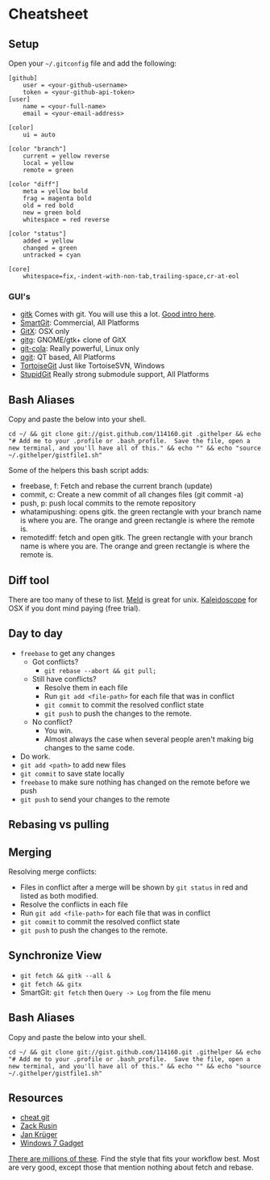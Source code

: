 # Cheatsheet

## Setup
Open your `~/.gitconfig` file and add the following:

    [github]
    	user = <your-github-username>
    	token = <your-github-api-token>
    [user]
    	name = <your-full-name>
    	email = <your-email-address>

    [color]
        ui = auto

    [color "branch"]
        current = yellow reverse
        local = yellow
        remote = green

    [color "diff"]
        meta = yellow bold
        frag = magenta bold
        old = red bold
        new = green bold
        whitespace = red reverse

    [color "status"]
        added = yellow
        changed = green
        untracked = cyan
    
    [core]
        whitespace=fix,-indent-with-non-tab,trailing-space,cr-at-eol

### GUI's
- [gitk](http://stackoverflow.com/questions/1570535/guide-to-understanding-gitk) Comes with git.  You will use this a lot. [Good intro here](http://stackoverflow.com/questions/1570535/guide-to-understanding-gitk).
- [SmartGit](http://www.syntevo.com/smartgit/index.html): Commercial, All Platforms
- [GitX](http://github.com/downloads/brotherbard/gitx/GitX%207-5-2010.zip): OSX only
- [gitg](http://github.com/jessevdk/gitg): GNOME/gtk+ clone of GitX
- [git-cola](http://cola.tuxfamily.org/): Really powerful, Linux only
- [qgit](http://digilander.libero.it/mcostalba/): QT based, All Platforms
- [TortoiseGit](http://code.google.com/p/tortoisegit/) Just like TortoiseSVN, Windows
- [StupidGit](http://wiki.github.com/gyim/stupidgit/) Really strong submodule support, All Platforms

## Bash Aliases
Copy and paste the below into your shell.

    cd ~/ && git clone git://gist.github.com/114160.git .githelper && echo "# Add me to your .profile or .bash_profile.  Save the file, open a new terminal, and you'll have all of this." && echo "" && echo "source ~/.githelper/gistfile1.sh"

Some of the helpers this bash script adds:

- freebase, f: Fetch and rebase the current branch (update)
- commit, c: Create a new commit of all changes files (git commit -a)
- push, p: push local commits to the remote repository
- whatamipushing: opens gitk. the green rectangle with your branch name is where you are.  The orange and green rectangle is where the remote is.
- remotediff: fetch and open gitk.  The green rectangle with your branch name is where you are.  The orange and green rectangle is where the remote is.

## Diff tool
There are too many of these to list. [Meld](http://meld.sourceforge.net) is great for unix.  [Kaleidoscope](http://www.kaleidoscopeapp.com/) for OSX if you dont mind paying (free trial).

## Day to day
- `freebase` to get any changes
    - Got conflicts?  
         - `git rebase --abort && git pull;`
    - Still have conflicts? 
         - Resolve them in each file
         - Run `git add <file-path>` for each file that was in conflict
         - `git commit` to commit the resolved conflict state
         - `git push` to push the changes to the remote.
    - No conflict?
         - You win.
         - Almost always the case when several people aren't making big changes to the same code.
- Do work.
- `git add <path>` to add new files
- `git commit` to save state locally
- `freebase` to make sure nothing has changed on the remote before we push
- `git push` to send your changes to the remote

## Rebasing vs pulling

## Merging

Resolving merge conflicts:

- Files in conflict after a merge will be shown by `git status` in red and listed as both modified.
- Resolve the conflicts in each file
- Run `git add <file-path>` for each file that was in conflict
- `git commit` to commit the resolved conflict state
- `git push` to push the changes to the remote.



## Synchronize View
- `git fetch && gitk --all &`
- `git fetch && gitx`
- SmartGit: `git fetch` then `Query -> Log` from the file menu

## Bash Aliases
Copy and paste the below into your shell.

    cd ~/ && git clone git://gist.github.com/114160.git .githelper && echo "# Add me to your .profile or .bash_profile.  Save the file, open a new terminal, and you'll have all of this." && echo "" && echo "source ~/.githelper/gistfile1.sh"

## Resources
- [cheat git](http://cheat.errtheblog.com/s/git)
- [Zack Rusin](www.cheat-sheets.org/saved-copy/git-cheat-sheet.pdf)
- [Jan Krüger](http://jan-krueger.net/development/git-cheat-sheet-extended-edition)
- [Windows 7 Gadget](http://github.com/Tigraine/git-cheatsheet-gadget)

[There are millions of these](http://www.google.com/search?q=git+cheatsheet).  Find the style that fits your workflow best.  Most are very good, except those that mention nothing about fetch and rebase.
